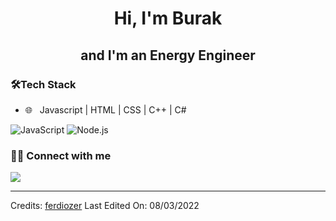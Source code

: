 <h1 align="center"> Hi, I'm Burak</h1>
<h2 align="center"> and I'm an Energy Engineer </h2>

### 🛠Tech Stack

- 🌐 &nbsp; Javascript | HTML | CSS | C++ | C# 

![JavaScript](https://img.shields.io/badge/-JavaScript-000?&logo=JavaScript)
![Node.js](https://img.shields.io/badge/-Node.js-000?&logo=node.js)

### 🤝🏻 Connect with me
<a href="mailto:burakaral37@gmail.com?subject=[GitHub]%20🔥%20profile%20contact&body=Hello">
<img src="https://img.shields.io/badge/e‑mail-D14836.svg?style=for-the-badge&logo=GMail&logoColor=white"/> </a>


---
Credits: [ferdiozer](https://github.com/ferdiozer)
Last Edited On: 08/03/2022
